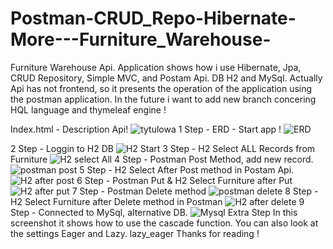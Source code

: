 # Postman-CRUD_Repo-Hibernate-More---Furniture_Warehouse-
Furniture Warehouse Api.  Application shows how i use Hibernate, Jpa, CRUD Repository, Simple MVC, and Postam Api. DB H2 and MySql. Actually Api has not frontend, so it presents the operation of the application using the postman application. In the future i want to add new branch concering HQL language and thymeleaf engine ! 

Index.html - Description Api!
![tytulowa](https://user-images.githubusercontent.com/57706581/77075839-3aa3bc80-69f3-11ea-87c3-274c0ab39de6.PNG)
1 Step - ERD - Start app ! 
![ERD](https://user-images.githubusercontent.com/57706581/77075854-42636100-69f3-11ea-97b9-000bc281618b.PNG)

2 Step - Loggin to H2 DB
![H2 Start](https://user-images.githubusercontent.com/57706581/77075901-573ff480-69f3-11ea-9d25-f943384de5e5.PNG)
3 Step - H2 Select ALL Records from Furniture
![H2 select All](https://user-images.githubusercontent.com/57706581/77075987-73dc2c80-69f3-11ea-8b4a-cc030652a314.PNG)
4 Step - Postman Post Method, add new record.
![postman post](https://user-images.githubusercontent.com/57706581/77076035-88202980-69f3-11ea-8a99-62419760cbc4.PNG)
5 Step - H2 Select After Post method in Postam Api.
![H2 after post](https://user-images.githubusercontent.com/57706581/77076062-93735500-69f3-11ea-8faa-7beb7d75ee91.PNG)
6 Step - Postman Put & H2 Select Furniture after Put
![H2 after put](https://user-images.githubusercontent.com/57706581/77076113-a5ed8e80-69f3-11ea-8ffd-f1d2de74aec3.PNG)
7 Step - Postman Delete method
![postman delete](https://user-images.githubusercontent.com/57706581/77076177-b9005e80-69f3-11ea-82bf-8ffa08e5e9d0.PNG)
8 Step - H2 Select Furniture after Delete method in Postman
![H2 after delete](https://user-images.githubusercontent.com/57706581/77076234-d3d2d300-69f3-11ea-9568-1ac61ae80ad4.PNG)
9 Step - Connected to MySql, alternative DB.
![Mysql](https://user-images.githubusercontent.com/57706581/77076262-dc2b0e00-69f3-11ea-9572-91ccf5768c5f.PNG)
Extra Step
In this screenshot it shows how to use the cascade function. You can also look at the settings Eager and Lazy.
lazy_eager
Thanks for reading !
